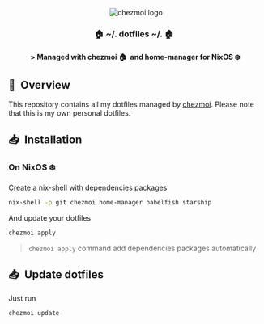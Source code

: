<div align="center">

![chezmoi logo](https://raw.githubusercontent.com/twpayne/chezmoi/master/assets/images/logo_blue_256.svg)
### :house: ~/. dotfiles ~/. :house: &nbsp;

#### \> Managed with chezmoi :house:&nbsp; and home-manager for NixOS :snowflake:&nbsp;

</div>

## :book:&nbsp; Overview

This repository contains all my dotfiles managed by [chezmoi](https://github.com/twpayne/chezmoi).
Please note that this is my own personal dotfiles.

## :inbox_tray:&nbsp; Installation

### On NixOS :snowflake:&nbsp;

Create a nix-shell with dependencies packages
```sh
nix-shell -p git chezmoi home-manager babelfish starship
```

And update your dotfiles
```sh
chezmoi apply
```

> `chezmoi apply` command add dependencies packages automatically

## :inbox_tray:&nbsp; Update dotfiles

Just run
```
chezmoi update
```